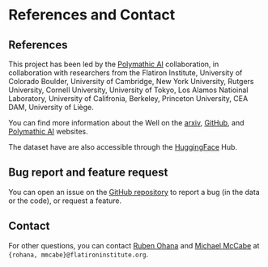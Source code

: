 
# References and Contact

## References

This project has been led by the <a href="https://polymathic-ai.org/"> Polymathic AI</a> collaboration, in collaboration with researchers from the Flatiron Institute, University of Colorado Boulder, University of Cambridge, New York University, Rutgers University, Cornell University, University of Tokyo, Los Alamos Natioinal Laboratory, University of Califronia, Berkeley, Princeton University, CEA DAM, University of Liège.

You can find more information about the Well on the [arxiv](arxiv), [GitHub](https://github.com/PolymathicAI/the_well), and [Polymathic AI](https://polymathic-ai.org/) websites.

The dataset have are also accessible through the [HuggingFace](https://huggingface.co/polymathic-ai) Hub.

## Bug report and feature request

You can open an issue on the [GitHub repository](https://github.com/PolymathicAI/the_well/issues) to report a bug (in the data or the code), or request a feature.

## Contact
For other questions, you can contact [Ruben Ohana](https://rubenohana.github.io/) and [Michael McCabe](https://mikemccabe210.github.io/) at $\texttt{\{rohana, mmcabe\}@flatironinstitute.org}$.
